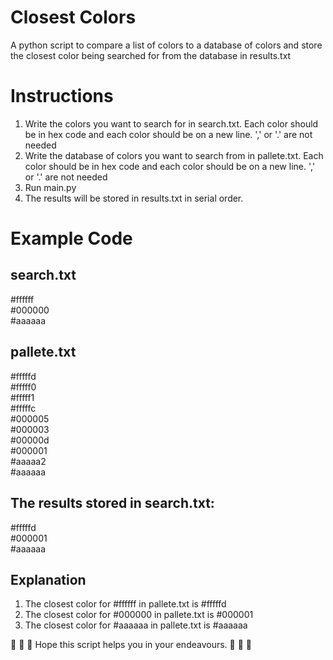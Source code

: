 # Closest Colors
A python script to compare a list of colors to a database of colors and store the closest color being searched for from the database in results.txt

# Instructions
1. Write the colors you want to search for in search.txt. Each color should be in hex code and each color should be on a new line. ',' or '.' are not needed
2. Write the database of colors you want to search from in pallete.txt. Each color should be in hex code and each color should be on a new line. ',' or '.' are not needed
3. Run main.py
4. The results will be stored in results.txt in serial order.

# Example Code

## search.txt
#ffffff\
#000000\
#aaaaaa

## pallete.txt
#fffffd\
#fffff0\
#fffff1\
#fffffc\
#000005\
#000003\
#00000d\
#000001\
#aaaaa2\
#aaaaaa

## The results stored in search.txt:

#fffffd\
#000001\
#aaaaaa

## Explanation

1. The closest color for #ffffff in pallete.txt is #fffffd
1. The closest color for #000000 in pallete.txt is #000001
1. The closest color for #aaaaaa in pallete.txt is #aaaaaa

🤘 🚀 🤘   Hope this script helps you in your endeavours. 🤘 🚀 🤘
